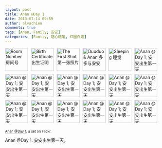 ```yaml
---
layout: post
title: Anan @Day 1
date: 2013-07-14 09:59
author: alvachien
comments: true
tags: [Anan, Family, 安安]
categories: [Family, 随心随笔, 红圈白炮]
---
```

<div style="padding: 0; overflow: hidden; margin: 0; width: 500px;"><a style="text-decoration: none;" title="Room Number 房间号" href="http://www.flickr.com/photos/alvachien/9275630392/in/set-72157634613612569/"><img style="padding: 0 10px 10px 0; width: 75px; height: 75px; float: left;" alt="Room Number 房间号" src="http://farm4.staticflickr.com/3794/9275630392_1cf574e380_s.jpg" /></a><a style="text-decoration: none;" title="Birth Certificate 出生证明" href="http://www.flickr.com/photos/alvachien/9272853663/in/set-72157634613612569/"><img style="padding: 0 10px 10px 0; width: 75px; height: 75px; float: left;" alt="Birth Certificate 出生证明" src="http://farm3.staticflickr.com/2879/9272853663_e52702ce00_s.jpg" /></a><a style="text-decoration: none;" title="The First Shot 第一张照片" href="http://www.flickr.com/photos/alvachien/9272927431/in/set-72157634613612569/"><img style="padding: 0 10px 10px 0; width: 75px; height: 75px; float: left;" alt="The First Shot 第一张照片" src="http://farm4.staticflickr.com/3809/9272927431_50c10b6476_s.jpg" /></a><a style="text-decoration: none;" title="Duoduo &amp; Anan 多多与安安" href="http://www.flickr.com/photos/alvachien/9275711274/in/set-72157634613612569/"><img style="padding: 0 10px 10px 0; width: 75px; height: 75px; float: left;" alt="Duoduo &amp; Anan 多多与安安" src="http://farm6.staticflickr.com/5550/9275711274_0a4b10f565_s.jpg" /></a><a style="text-decoration: none;" title="Sleeping 睡觉" href="http://www.flickr.com/photos/alvachien/9275710336/in/set-72157634613612569/"><img style="padding: 0 10px 10px 0; width: 75px; height: 75px; float: left;" alt="Sleeping 睡觉" src="http://farm8.staticflickr.com/7417/9275710336_3304d544de_s.jpg" /></a><a style="text-decoration: none;" title="Anan @ Day 1; 安安出生第一天" href="http://www.flickr.com/photos/alvachien/9273012381/in/set-72157634613612569/"><img style="padding: 0 0 10px 0; width: 75px; height: 75px; float: left;" alt="Anan @ Day 1; 安安出生第一天" src="http://farm8.staticflickr.com/7345/9273012381_7381c6b1d7_s.jpg" /></a><br clear="all" /><a style="text-decoration: none;" title="Anan @ Day 1; 安安出生第一天" href="http://www.flickr.com/photos/alvachien/9273011601/in/set-72157634613612569/"><img style="padding: 0 10px 10px 0; width: 75px; height: 75px; float: left;" alt="Anan @ Day 1; 安安出生第一天" src="http://farm4.staticflickr.com/3772/9273011601_63a6dde197_s.jpg" /></a><a style="text-decoration: none;" title="Anan @ Day 1; 安安出生第一天" href="http://www.flickr.com/photos/alvachien/9273010677/in/set-72157634613612569/"><img style="padding: 0 10px 10px 0; width: 75px; height: 75px; float: left;" alt="Anan @ Day 1; 安安出生第一天" src="http://farm4.staticflickr.com/3754/9273010677_a90368a78c_s.jpg" /></a><a style="text-decoration: none;" title="Anan @ Day 1; 安安出生第一天" href="http://www.flickr.com/photos/alvachien/9273009831/in/set-72157634613612569/"><img style="padding: 0 10px 10px 0; width: 75px; height: 75px; float: left;" alt="Anan @ Day 1; 安安出生第一天" src="http://farm3.staticflickr.com/2838/9273009831_30ed386ee1_s.jpg" /></a><a style="text-decoration: none;" title="Anan @ Day 1; 安安出生第一天" href="http://www.flickr.com/photos/alvachien/9275793918/in/set-72157634613612569/"><img style="padding: 0 10px 10px 0; width: 75px; height: 75px; float: left;" alt="Anan @ Day 1; 安安出生第一天" src="http://farm3.staticflickr.com/2814/9275793918_79d8f6b419_s.jpg" /></a><a style="text-decoration: none;" title="Anan @ Day 1; 安安出生第一天" href="http://www.flickr.com/photos/alvachien/9273007371/in/set-72157634613612569/"><img style="padding: 0 10px 10px 0; width: 75px; height: 75px; float: left;" alt="Anan @ Day 1; 安安出生第一天" src="http://farm8.staticflickr.com/7293/9273007371_03ec49ec5b_s.jpg" /></a><a style="text-decoration: none;" title="Anan @ Day 1; 安安出生第一天" href="http://www.flickr.com/photos/alvachien/9273006101/in/set-72157634613612569/"><img style="padding: 0 0 10px 0; width: 75px; height: 75px; float: left;" alt="Anan @ Day 1; 安安出生第一天" src="http://farm3.staticflickr.com/2808/9273006101_02dbd861a5_s.jpg" /></a><br clear="all" /><a style="text-decoration: none;" title="Anan @ Day 1; 安安出生第一天" href="http://www.flickr.com/photos/alvachien/9273004893/in/set-72157634613612569/"><img style="padding: 0 10px 10px 0; width: 75px; height: 75px; float: left;" alt="Anan @ Day 1; 安安出生第一天" src="http://farm4.staticflickr.com/3801/9273004893_6998b4c3bb_s.jpg" /></a><a style="text-decoration: none;" title="Anan @ Day 1; 安安出生第一天" href="http://www.flickr.com/photos/alvachien/9275789054/in/set-72157634613612569/"><img style="padding: 0 10px 10px 0; width: 75px; height: 75px; float: left;" alt="Anan @ Day 1; 安安出生第一天" src="http://farm8.staticflickr.com/7441/9275789054_4cb8c6d707_s.jpg" /></a><a style="text-decoration: none;" title="Anan @ Day 1; 安安出生第一天" href="http://www.flickr.com/photos/alvachien/9273002343/in/set-72157634613612569/"><img style="padding: 0 10px 10px 0; width: 75px; height: 75px; float: left;" alt="Anan @ Day 1; 安安出生第一天" src="http://farm6.staticflickr.com/5457/9273002343_aa792dafc2_s.jpg" /></a><a style="text-decoration: none;" title="Anan @ Day 1; 安安出生第一天" href="http://www.flickr.com/photos/alvachien/9273001085/in/set-72157634613612569/"><img style="padding: 0 10px 10px 0; width: 75px; height: 75px; float: left;" alt="Anan @ Day 1; 安安出生第一天" src="http://farm6.staticflickr.com/5475/9273001085_49cfed6532_s.jpg" /></a><a style="text-decoration: none;" title="Anan @ Day 1; 安安出生第一天" href="http://www.flickr.com/photos/alvachien/9272999961/in/set-72157634613612569/"><img style="padding: 0 10px 10px 0; width: 75px; height: 75px; float: left;" alt="Anan @ Day 1; 安安出生第一天" src="http://farm4.staticflickr.com/3767/9272999961_17f9cee654_s.jpg" /></a><a style="text-decoration: none;" title="Anan @ Day 1; 安安出生第一天" href="http://www.flickr.com/photos/alvachien/9275784006/in/set-72157634613612569/"><img style="padding: 0 0 10px 0; width: 75px; height: 75px; float: left;" alt="Anan @ Day 1; 安安出生第一天" src="http://farm3.staticflickr.com/2807/9275784006_e448dc6dd8_s.jpg" /></a></div>
<div style="font-size: 0.8em; margin-top: 0px; margin-bottom: 5px;">

<a href="http://www.flickr.com/photos/alvachien/sets/72157634613612569/">Anan @Day 1</a>, a set on Flickr.

</div>
Anan @Day 1. 安安出生第一天。
